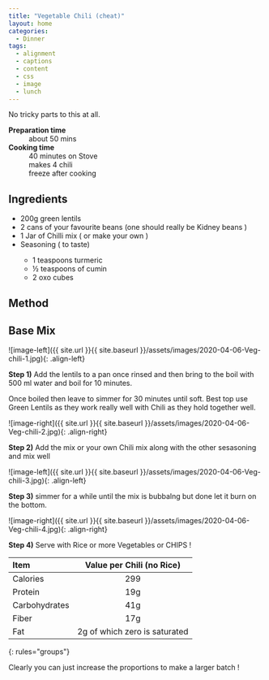 ```yaml
---
title: "Vegetable Chili (cheat)"
layout: home
categories:
  - Dinner
tags:
  - alignment
  - captions
  - content
  - css
  - image
  - lunch
---
```


No tricky parts to this at all.

<dl>
  <dt><b>Preparation time</b></dt>
  <dd>about 50 mins</dd>
  <dt><b>Cooking time</b></dt>
  <dd>40 minutes on Stove</dd>
  <dd>makes 4 chili</dd>
  <dd>freeze after cooking</dd>
</dl>


## Ingredients

<ul>
<li> 200g green lentils </li>
<li> 2 cans of your favourite beans (one should really be Kidney beans ) </li>
<li> 1 Jar of Chilli mix ( or make your own )</li>
<li> Seasoning ( to taste)</li>
   <ul>
   <li> 1 teaspoons turmeric  </li>
   <li> ½ teaspoons of cumin </li>
   <li> 2 oxo cubes </li>
   </ul>
</ul>

## Method

## Base Mix

![image-left]({{ site.url }}{{ site.baseurl }}/assets/images/2020-04-06-Veg-chili-1.jpg){: .align-left}

**Step 1)** Add the lentils to a pan once rinsed and then bring to the boil with 500 ml water and boil for 10 minutes.<br>

Once boiled then leave to simmer for 30 minutes until soft.
Best top use Green Lentils as they work really well with Chili as they hold together well.<br>

![image-right]({{ site.url }}{{ site.baseurl }}/assets/images/2020-04-06-Veg-chili-2.jpg){: .align-right}

**Step 2)** Add the mix or your own Chili mix along with the other sesasoning and mix well<br>

![image-left]({{ site.url }}{{ site.baseurl }}/assets/images/2020-04-06-Veg-chili-3.jpg){: .align-left}

**Step 3)** simmer for a while until the mix is bubbalng but done let it burn on the bottom.<br>

![image-right]({{ site.url }}{{ site.baseurl }}/assets/images/2020-04-06-Veg-chili-4.jpg){: .align-right}

**Step 4)** Serve with Rice or more Vegetables or CHIPS !<br>


| Item | Value per Chili (no Rice) |
|:--------|:-------:|
| Calories   | 299 |
| Protein   | 19g |
| Carbohydrates   | 41g   |
| Fiber   | 17g   |
| Fat   | 2g of which zero is saturated   |
{: rules="groups"}


Clearly you can just increase the proportions to make a larger batch ! 
